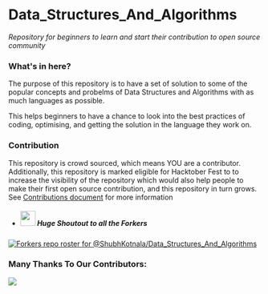 # Data_Structures_And_Algorithms
_Repository for beginners to learn and start their contribution to open source community_

### What's in here?
The purpose of this repository is to have a set of solution to some of the popular concepts and probelms of Data Structures and Algorithms with as much languages as possible. 

This helps beginners to have a chance to look into the best practices of coding, optimising, and getting the solution in the language they work on. 

### Contribution
This repository is crowd sourced, which means YOU are a contributor.
Additionally, this repository is marked eligible for Hacktober Fest to to increase the visibility of the repository which would also help people to make their first open source contribution, and this repository in turn grows.
See [Contributions document](./CONTRIBUTIONS.md) for more information

- ##### <img src="https://ghost.org/images/docs/setup/fork.gif" width="30"> _Huge Shoutout to all the Forkers_
[![Forkers repo roster for @ShubhKotnala/Data_Structures_And_Algorithms](https://reporoster.com/forks/ShubhKotnala/Data_Structures_And_Algorithms)](https://github.com/ShubhKotnala/Data_Structures_And_Algorithms/network/members)

### Many Thanks To Our Contributors:
<a href="https://github.com/ShubhKotnala/Data_Structures_And_Algorithms/graphs/contributors">
  <img src="https://contrib.rocks/image?repo=ShubhKotnala/Data_Structures_And_Algorithms" />
</a>
